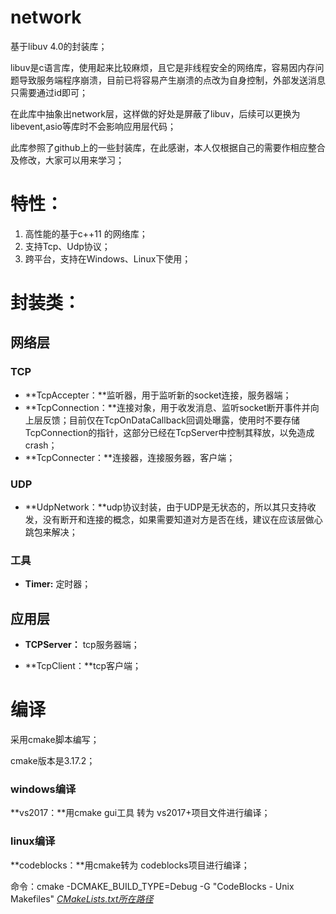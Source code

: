 # network
基于libuv 4.0的封装库；

libuv是c语言库，使用起来比较麻烦，且它是非线程安全的网络库，容易因内存问题导致服务端程序崩溃，目前已将容易产生崩溃的点改为自身控制，外部发送消息只需要通过id即可；

在此库中抽象出network层，这样做的好处是屏蔽了libuv，后续可以更换为libevent,asio等库时不会影响应用层代码；

此库参照了github上的一些封装库，在此感谢，本人仅根据自己的需要作相应整合及修改，大家可以用来学习；

# 特性：

1. 高性能的基于c++11 的网络库；
2. 支持Tcp、Udp协议；
3. 跨平台，支持在Windows、Linux下使用；

# 封装类：

## 网络层

### TCP

- **TcpAccepter：**监听器，用于监听新的socket连接，服务器端；
- **TcpConnection：**连接对象，用于收发消息、监听socket断开事件并向上层反馈；目前仅在TcpOnDataCallback回调处曝露，使用时不要存储TcpConnection的指针，这部分已经在TcpServer中控制其释放，以免造成 crash；
- **TcpConnecter：**连接器，连接服务器，客户端；

### UDP

- **UdpNetwork：**udp协议封装，由于UDP是无状态的，所以其只支持收发，没有断开和连接的概念，如果需要知道对方是否在线，建议在应该层做心跳包来解决；

### 工具

- **Timer:** 定时器；



## 应用层

- **TCPServer：** tcp服务器端；

- **TcpClient：**tcp客户端；



# 编译

采用cmake脚本编写；

cmake版本是3.17.2；

### windows编译

**vs2017：**用cmake gui工具 转为 vs2017+项目文件进行编译；



### linux编译

**codeblocks：**用cmake转为 codeblocks项目进行编译；

命令：cmake -DCMAKE_BUILD_TYPE=Debug -G "CodeBlocks - Unix Makefiles"  <u>*CMakeLists.txt所在路径*</u>





